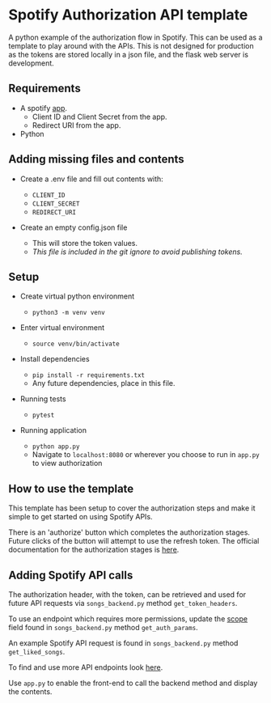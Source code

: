 # Spotify Authorization API template

A python example of the authorization flow in Spotify.
This can be used as a template to play around with the APIs.
This is not designed for production as the tokens are stored locally in a json file, and the flask web server is development.

## Requirements

- A spotify [app](https://developer.spotify.com/documentation/web-api/concepts/apps).
  - Client ID and Client Secret from the app.
  - Redirect URI from the app.
- Python

## Adding missing files and contents

- Create a .env file and fill out contents with:

  - `CLIENT_ID`
  - `CLIENT_SECRET`
  - `REDIRECT_URI`

- Create an empty config.json file

  - This will store the token values.
  - _This file is included in the git ignore to avoid publishing tokens._

## Setup

- Create virtual python environment

  - `python3 -m venv venv`

- Enter virtual environment

  - `source venv/bin/activate`

- Install dependencies

  - `pip install -r requirements.txt`
  - Any future dependencies, place in this file.

- Running tests

  - `pytest`

- Running application
  - `python app.py`
  - Navigate to `localhost:8080` or wherever you choose to run in `app.py` to view authorization

## How to use the template

This template has been setup to cover the authorization steps and make it simple to get started on using Spotify APIs.

There is an 'authorize' button which completes the authorization stages. Future clicks of the button will attempt to use the refresh token.
The official documentation for the authorization stages is [here](https://developer.spotify.com/documentation/web-api/tutorials/code-flow).

## Adding Spotify API calls

The authorization header, with the token, can be retrieved and used for future API requests via `songs_backend.py` method `get_token_headers`.

To use an endpoint which requires more permissions, update the [scope](https://developer.spotify.com/documentation/web-api/concepts/scopes) field found in `songs_backend.py` method `get_auth_params`.

An example Spotify API request is found in `songs_backend.py` method `get_liked_songs`.

To find and use more API endpoints look [here](https://developer.spotify.com/documentation/web-api).

Use `app.py` to enable the front-end to call the backend method and display the contents.
